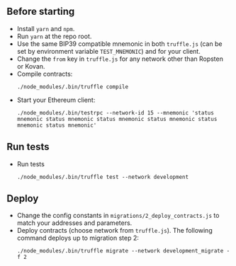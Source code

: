 ## Before starting

* Install `yarn` and `npm`.
* Run `yarn` at the repo root.
* Use the same BIP39 compatible mnemonic in both `truffle.js` (can be set by environment variable `TEST_MNEMONIC`) and for your client.
* Change the `from` key in `truffle.js` for any network other than Ropsten or Kovan.
* Compile contracts:
  ```
  ./node_modules/.bin/truffle compile
  ```
* Start your Ethereum client:
  ```
  ./node_modules/.bin/testrpc --network-id 15 --mnemonic 'status mnemonic status mnemonic status mnemonic status mnemonic status mnemonic status mnemonic'
  ```

## Run tests

* Run tests
  ```
  ./node_modules/.bin/truffle test --network development
  ```

## Deploy

* Change the config constants in `migrations/2_deploy_contracts.js` to match your addresses and parameters.
* Deploy contracts (choose network from `truffle.js`). The following command deploys up to migration step 2:
  ```
  ./node_modules/.bin/truffle migrate --network development_migrate -f 2
  ```
